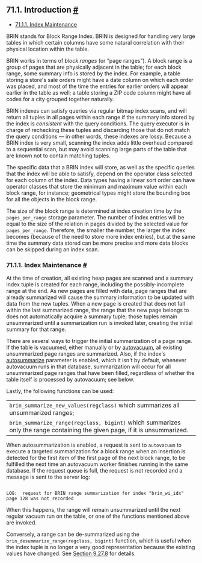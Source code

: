 ## 71.1. Introduction [#](#BRIN-INTRO)

* [71.1.1. Index Maintenance](brin-intro.html#BRIN-OPERATION)

BRIN stands for Block Range Index. BRIN is designed for handling very large tables in which certain columns have some natural correlation with their physical location within the table.

BRIN works in terms of *block ranges* (or “page ranges”). A block range is a group of pages that are physically adjacent in the table; for each block range, some summary info is stored by the index. For example, a table storing a store's sale orders might have a date column on which each order was placed, and most of the time the entries for earlier orders will appear earlier in the table as well; a table storing a ZIP code column might have all codes for a city grouped together naturally.

BRIN indexes can satisfy queries via regular bitmap index scans, and will return all tuples in all pages within each range if the summary info stored by the index is *consistent* with the query conditions. The query executor is in charge of rechecking these tuples and discarding those that do not match the query conditions — in other words, these indexes are lossy. Because a BRIN index is very small, scanning the index adds little overhead compared to a sequential scan, but may avoid scanning large parts of the table that are known not to contain matching tuples.

The specific data that a BRIN index will store, as well as the specific queries that the index will be able to satisfy, depend on the operator class selected for each column of the index. Data types having a linear sort order can have operator classes that store the minimum and maximum value within each block range, for instance; geometrical types might store the bounding box for all the objects in the block range.

The size of the block range is determined at index creation time by the `pages_per_range` storage parameter. The number of index entries will be equal to the size of the relation in pages divided by the selected value for `pages_per_range`. Therefore, the smaller the number, the larger the index becomes (because of the need to store more index entries), but at the same time the summary data stored can be more precise and more data blocks can be skipped during an index scan.

### 71.1.1. Index Maintenance [#](#BRIN-OPERATION)

At the time of creation, all existing heap pages are scanned and a summary index tuple is created for each range, including the possibly-incomplete range at the end. As new pages are filled with data, page ranges that are already summarized will cause the summary information to be updated with data from the new tuples. When a new page is created that does not fall within the last summarized range, the range that the new page belongs to does not automatically acquire a summary tuple; those tuples remain unsummarized until a summarization run is invoked later, creating the initial summary for that range.

There are several ways to trigger the initial summarization of a page range. If the table is vacuumed, either manually or by [autovacuum](routine-vacuuming.html#AUTOVACUUM "25.1.6. The Autovacuum Daemon"), all existing unsummarized page ranges are summarized. Also, if the index's [autosummarize](sql-createindex.html#INDEX-RELOPTION-AUTOSUMMARIZE) parameter is enabled, which it isn't by default, whenever autovacuum runs in that database, summarization will occur for all unsummarized page ranges that have been filled, regardless of whether the table itself is processed by autovacuum; see below.

Lastly, the following functions can be used:

|                                                                                                                            |
| -------------------------------------------------------------------------------------------------------------------------- |
| `brin_summarize_new_values(regclass)` which summarizes all unsummarized ranges;                                            |
| `brin_summarize_range(regclass, bigint)` which summarizes only the range containing the given page, if it is unsummarized. |

When autosummarization is enabled, a request is sent to `autovacuum` to execute a targeted summarization for a block range when an insertion is detected for the first item of the first page of the next block range, to be fulfilled the next time an autovacuum worker finishes running in the same database. If the request queue is full, the request is not recorded and a message is sent to the server log:

```

LOG:  request for BRIN range summarization for index "brin_wi_idx" page 128 was not recorded
```

When this happens, the range will remain unsummarized until the next regular vacuum run on the table, or one of the functions mentioned above are invoked.

Conversely, a range can be de-summarized using the `brin_desummarize_range(regclass, bigint)` function, which is useful when the index tuple is no longer a very good representation because the existing values have changed. See [Section 9.27.8](functions-admin.html#FUNCTIONS-ADMIN-INDEX "9.27.8. Index Maintenance Functions") for details.